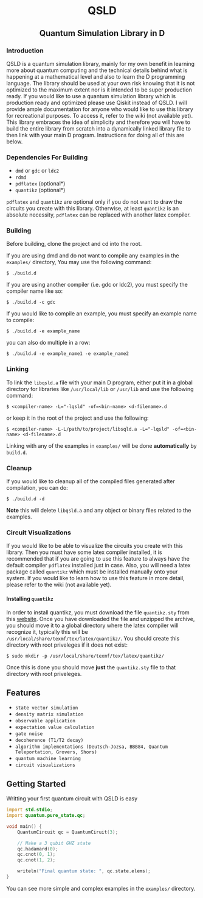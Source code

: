 <div align="center">

# QSLD

## Quantum Simulation Library in D

</div>

### Introduction

QSLD is a quantum simulation library, mainly for my own benefit in learning more about quantum computing and the technical details behind what is happening at a mathematical level and also to learn the D programming language. The library should be used at your own risk knowing that it is not optimized to the maximum extent nor is it intended to be super production ready. If you would like to use a quantum simulation library which is production ready and optimized please use Qiskit instead of QSLD. I will provide ample documentation for anyone who would like to use this library for recreational purposes. To access it, refer to the wiki (not available yet). This library embraces the idea of simplicity and therefore you will have to build the entire library from scratch into a dynamically linked library file to then link with your main D program. Instructions for doing all of this are below.

### Dependencies For Building

- `dmd` or `gdc` or `ldc2`
- `rdmd`
- `pdflatex` (optional*)
- `quantikz` (optional*)

`pdflatex` and `quantikz` are optional only if you do not want to draw the circuits you create with this library. Otherwise, at least `quantikz` is an absolute necessity, `pdflatex` can be replaced with another latex compiler.

### Building

Before building, clone the project and cd into the root.

If you are using dmd and do not want to compile any examples in the `examples/` directory, You may use the following command:

```console
$ ./build.d 
```
If you are using another compiler (i.e. gdc or ldc2), you must specify the compiler name like so:

```console
$ ./build.d -c gdc
```
If you would like to compile an example, you must specify an example name to compile:

```console
$ ./build.d -e example_name
```
you can also do multiple in a row:

```console
$ ./build.d -e example_name1 -e example_name2
```

### Linking

To link the `libqsld.a` file with your main D program, either put it in a global directory for libraries like `/usr/local/lib` or `/usr/lib` and use the following command:

```console
$ <compiler-name> -L="-lqsld" -of=<bin-name> <d-filename>.d
```

or keep it in the root of the project and use the following:

```console
$ <compiler-name> -L-L/path/to/project/libsqld.a -L="-lqsld" -of=<bin-name> <d-filename>.d

```

Linking with any of the examples in `examples/` will be done **automatically** by `build.d`.

### Cleanup

If you would like to cleanup all of the compiled files generated after compilation, you can do:

```console
$ ./build.d -d
```

**Note** this will delete `libqsld.a` and any object or binary files related to the examples.

### Circuit Visualizations

If you would like to be able to visualize the circuits you create with this library. Then you must have some latex compiler installed, it is recommended that if you are going to use this feature to always have the default compiler `pdflatex` installed just in case. Also, you will need a latex package called `quantikz` which must be installed manually onto your system. If you would like to learn how to use this feature in more detail, please refer to the wiki (not available yet).

#### Installing `quantikz`

In order to install quantikz, you must download the file `quantikz.sty` from this [website](https://ctan.org/pkg/quantikz). Once you have downloaded the file and unzipped the archive, you should move it to a global directory where the latex compiler will recognize it, typically this will be `/usr/local/share/texmf/tex/latex/quantikz/`. You should create this directory with root priveleges if it does not exist:

```console
$ sudo mkdir -p /usr/local/share/texmf/tex/latex/quantikz/
```

Once this is done you should move **just** the `quantikz.sty` file to that directory with root priveleges.

## Features

- `state vector simulation`
- `density matrix simulation`
- `observable application`
- `expectation value calculation`
- `gate noise`
- `decoherence (T1/T2 decay)`
- `algorithm implementations (Deutsch-Jozsa, BBB84, Quantum Teleportation, Grovers, Shors)`
- `quantum machine learning`
- `circuit visualizations`

## Getting Started

Writting your first quantum circuit with QSLD is easy

```d
import std.stdio;
import quantum.pure_state.qc;

void main() {
    QuantumCircuit qc = QuantumCiruit(3);

    // Make a 3 qubit GHZ state
    qc.hadamard(0);
    qc.cnot(0, 1);
    qc.cnot(1, 2);

    writeln("Final quantum state: ", qc.state.elems);
}
```

You can see more simple and complex examples in the `examples/` directory.



